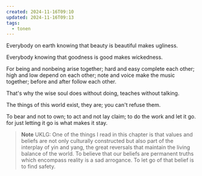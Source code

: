 ```yaml
---
created: 2024-11-16T09:10
updated: 2024-11-16T09:13
tags:
  - tonen
---
```



Everybody on earth knowing
that beauty is beautiful
makes ugliness.

Everybody knowing
that goodness is good
makes wickedness.

For being and nonbeing
arise together;
hard and easy
complete each other;
high and low
depend on each other;
note and voice
make the music together;
before and after
follow each other.

That's why the wise soul
does without doing,
teaches without talking.

The things of this world
exist, they are;
you can't refuse them.

To bear and not to own;
to act and not lay claim;
to do the work and let it go.
for just letting it go
is what makes it stay.


> **Note** UKLG: One of the things I read in this chapter is that values and beliefs are not only culturally constructed but also part of the interplay of yin and yang, the great reversals that maintain the living balance of the world. To believe that our beliefs are permanent truths which encompass reality is a sad arrogance. To let go of that belief is to find safety.


